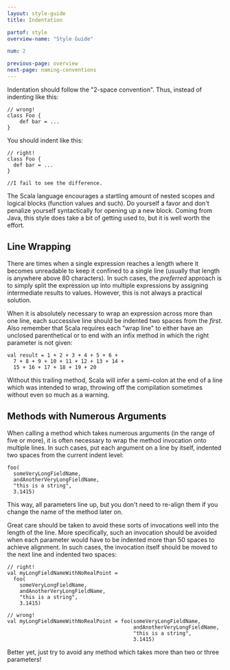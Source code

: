 ```yaml
---
layout: style-guide
title: Indentation

partof: style
overview-name: "Style Guide"

num: 2

previous-page: overview
next-page: naming-conventions
---
```


Indentation should follow the "2-space convention". Thus, instead of
indenting like this:

    // wrong!
    class Foo {
        def bar = ...
    }

You should indent like this:

    // right!
    class Foo {
      def bar = ...
    }
    
    //I fail to see the difference.

The Scala language encourages a startling amount of nested scopes and
logical blocks (function values and such). Do yourself a favor and don't
penalize yourself syntactically for opening up a new block. Coming from
Java, this style does take a bit of getting used to, but it is well
worth the effort.

## Line Wrapping

There are times when a single expression reaches a length where it
becomes unreadable to keep it confined to a single line (usually that
length is anywhere above 80 characters). In such cases, the *preferred*
approach is to simply split the expression up into multiple expressions
by assigning intermediate results to values. However, this is not
always a practical solution.

When it is absolutely necessary to wrap an expression across more than
one line, each successive line should be indented two spaces from the
*first*. Also remember that Scala requires each "wrap line" to either
have an unclosed parenthetical or to end with an infix method in which
the right parameter is not given:

    val result = 1 + 2 + 3 + 4 + 5 + 6 +
      7 + 8 + 9 + 10 + 11 + 12 + 13 + 14 +
      15 + 16 + 17 + 18 + 19 + 20

Without this trailing method, Scala will infer a semi-colon at the end
of a line which was intended to wrap, throwing off the compilation
sometimes without even so much as a warning.

## Methods with Numerous Arguments

When calling a method which takes numerous arguments (in the range of
five or more), it is often necessary to wrap the method invocation onto
multiple lines. In such cases, put each argument on a line by
itself, indented two spaces from the current indent level:

    foo(
      someVeryLongFieldName,
      andAnotherVeryLongFieldName,
      "this is a string",
      3.1415)

This way, all parameters line up, but you don't need to re-align them if
you change the name of the method later on.

Great care should be taken to avoid these sorts of invocations well into
the length of the line. More specifically, such an invocation should be
avoided when each parameter would have to be indented more than 50
spaces to achieve alignment. In such cases, the invocation itself should
be moved to the next line and indented two spaces:

    // right!
    val myLongFieldNameWithNoRealPoint =
      foo(
        someVeryLongFieldName,
        andAnotherVeryLongFieldName,
        "this is a string",
        3.1415)

    // wrong!
    val myLongFieldNameWithNoRealPoint = foo(someVeryLongFieldName,
                                             andAnotherVeryLongFieldName,
                                             "this is a string",
                                             3.1415)

Better yet, just try to avoid any method which takes more than two or
three parameters!
